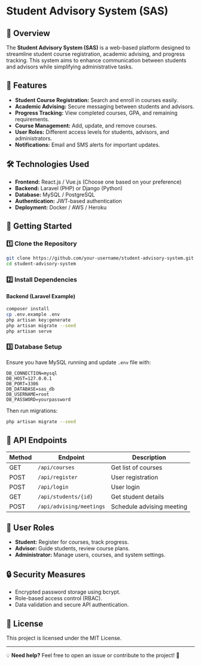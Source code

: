 # Student Advisory System (SAS)

## 📌 Overview
The **Student Advisory System (SAS)** is a web-based platform designed to streamline student course registration, academic advising, and progress tracking. This system aims to enhance communication between students and advisors while simplifying administrative tasks.

## 🎯 Features
- **Student Course Registration:** Search and enroll in courses easily.
- **Academic Advising:** Secure messaging between students and advisors.
- **Progress Tracking:** View completed courses, GPA, and remaining requirements.
- **Course Management:** Add, update, and remove courses.
- **User Roles:** Different access levels for students, advisors, and administrators.
- **Notifications:** Email and SMS alerts for important updates.

## 🛠️ Technologies Used
- **Frontend:** React.js / Vue.js (Choose one based on your preference)
- **Backend:** Laravel (PHP) or Django (Python)
- **Database:** MySQL / PostgreSQL
- **Authentication:** JWT-based authentication
- **Deployment:** Docker / AWS / Heroku

## 🚀 Getting Started
### 1️⃣ Clone the Repository
```bash
git clone https://github.com/your-username/student-advisory-system.git
cd student-advisory-system
```

### 2️⃣ Install Dependencies
#### Backend (Laravel Example)
```bash
composer install
cp .env.example .env
php artisan key:generate
php artisan migrate --seed
php artisan serve
```

### 3️⃣ Database Setup
Ensure you have MySQL running and update `.env` file with:
```
DB_CONNECTION=mysql
DB_HOST=127.0.0.1
DB_PORT=3306
DB_DATABASE=sas_db
DB_USERNAME=root
DB_PASSWORD=yourpassword
```
Then run migrations:
```bash
php artisan migrate --seed
```

## 📜 API Endpoints
| Method | Endpoint | Description |
|--------|----------|------------|
| GET | `/api/courses` | Get list of courses |
| POST | `/api/register` | User registration |
| POST | `/api/login` | User login |
| GET | `/api/students/{id}` | Get student details |
| POST | `/api/advising/meetings` | Schedule advising meeting |

## 👤 User Roles
- **Student:** Register for courses, track progress.
- **Advisor:** Guide students, review course plans.
- **Administrator:** Manage users, courses, and system settings.

## 🔒 Security Measures
- Encrypted password storage using bcrypt.
- Role-based access control (RBAC).
- Data validation and secure API authentication.


## 📝 License
This project is licensed under the MIT License.

---
💡 **Need help?** Feel free to open an issue or contribute to the project! 🚀

